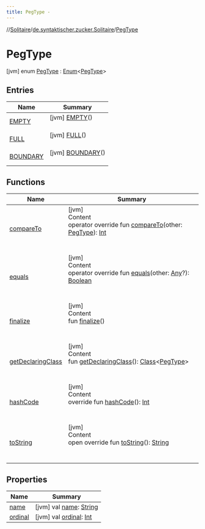 ```yaml
---
title: PegType -
---
```

//[Solitaire](../../index.md)/[de.syntaktischer.zucker.Solitaire](../index.md)/[PegType](index.md)



# PegType  
 [jvm] enum [PegType](index.md) : [Enum](https://kotlinlang.org/api/latest/jvm/stdlib/kotlin/-enum/index.html)<[PegType](index.md)>    


## Entries  
  
|  Name|  Summary| 
|---|---|
| <a name="de.syntaktischer.zucker.Solitaire/PegType.EMPTY///PointingToDeclaration/"></a>[EMPTY](-e-m-p-t-y/index.md)| <a name="de.syntaktischer.zucker.Solitaire/PegType.EMPTY///PointingToDeclaration/"></a> [jvm] [EMPTY](-e-m-p-t-y/index.md)()  <br>   <br>
| <a name="de.syntaktischer.zucker.Solitaire/PegType.FULL///PointingToDeclaration/"></a>[FULL](-f-u-l-l/index.md)| <a name="de.syntaktischer.zucker.Solitaire/PegType.FULL///PointingToDeclaration/"></a> [jvm] [FULL](-f-u-l-l/index.md)()  <br>   <br>
| <a name="de.syntaktischer.zucker.Solitaire/PegType.BOUNDARY///PointingToDeclaration/"></a>[BOUNDARY](-b-o-u-n-d-a-r-y/index.md)| <a name="de.syntaktischer.zucker.Solitaire/PegType.BOUNDARY///PointingToDeclaration/"></a> [jvm] [BOUNDARY](-b-o-u-n-d-a-r-y/index.md)()  <br>   <br>


## Functions  
  
|  Name|  Summary| 
|---|---|
| <a name="kotlin/Enum/compareTo/#de.syntaktischer.zucker.Solitaire.PegType/PointingToDeclaration/"></a>[compareTo](-b-o-u-n-d-a-r-y/index.md#%5Bkotlin%2FEnum%2FcompareTo%2F%23de.syntaktischer.zucker.Solitaire.PegType%2FPointingToDeclaration%2F%5D%2FFunctions%2F-1665236295)| <a name="kotlin/Enum/compareTo/#de.syntaktischer.zucker.Solitaire.PegType/PointingToDeclaration/"></a>[jvm]  <br>Content  <br>operator override fun [compareTo](-b-o-u-n-d-a-r-y/index.md#%5Bkotlin%2FEnum%2FcompareTo%2F%23de.syntaktischer.zucker.Solitaire.PegType%2FPointingToDeclaration%2F%5D%2FFunctions%2F-1665236295)(other: [PegType](index.md)): [Int](https://kotlinlang.org/api/latest/jvm/stdlib/kotlin/-int/index.html)  <br><br><br>
| <a name="kotlin/Enum/equals/#kotlin.Any?/PointingToDeclaration/"></a>[equals](-b-o-u-n-d-a-r-y/index.md#%5Bkotlin%2FEnum%2Fequals%2F%23kotlin.Any%3F%2FPointingToDeclaration%2F%5D%2FFunctions%2F-1665236295)| <a name="kotlin/Enum/equals/#kotlin.Any?/PointingToDeclaration/"></a>[jvm]  <br>Content  <br>operator override fun [equals](-b-o-u-n-d-a-r-y/index.md#%5Bkotlin%2FEnum%2Fequals%2F%23kotlin.Any%3F%2FPointingToDeclaration%2F%5D%2FFunctions%2F-1665236295)(other: [Any](https://kotlinlang.org/api/latest/jvm/stdlib/kotlin/-any/index.html)?): [Boolean](https://kotlinlang.org/api/latest/jvm/stdlib/kotlin/-boolean/index.html)  <br><br><br>
| <a name="kotlin/Enum/finalize/#/PointingToDeclaration/"></a>[finalize](-b-o-u-n-d-a-r-y/index.md#%5Bkotlin%2FEnum%2Ffinalize%2F%23%2FPointingToDeclaration%2F%5D%2FFunctions%2F-1665236295)| <a name="kotlin/Enum/finalize/#/PointingToDeclaration/"></a>[jvm]  <br>Content  <br>fun [finalize](-b-o-u-n-d-a-r-y/index.md#%5Bkotlin%2FEnum%2Ffinalize%2F%23%2FPointingToDeclaration%2F%5D%2FFunctions%2F-1665236295)()  <br><br><br>
| <a name="kotlin/Enum/getDeclaringClass/#/PointingToDeclaration/"></a>[getDeclaringClass](-b-o-u-n-d-a-r-y/index.md#%5Bkotlin%2FEnum%2FgetDeclaringClass%2F%23%2FPointingToDeclaration%2F%5D%2FFunctions%2F-1665236295)| <a name="kotlin/Enum/getDeclaringClass/#/PointingToDeclaration/"></a>[jvm]  <br>Content  <br>fun [getDeclaringClass](-b-o-u-n-d-a-r-y/index.md#%5Bkotlin%2FEnum%2FgetDeclaringClass%2F%23%2FPointingToDeclaration%2F%5D%2FFunctions%2F-1665236295)(): [Class](https://docs.oracle.com/javase/8/docs/api/java/lang/Class.html)<[PegType](index.md)>  <br><br><br>
| <a name="kotlin/Enum/hashCode/#/PointingToDeclaration/"></a>[hashCode](-b-o-u-n-d-a-r-y/index.md#%5Bkotlin%2FEnum%2FhashCode%2F%23%2FPointingToDeclaration%2F%5D%2FFunctions%2F-1665236295)| <a name="kotlin/Enum/hashCode/#/PointingToDeclaration/"></a>[jvm]  <br>Content  <br>override fun [hashCode](-b-o-u-n-d-a-r-y/index.md#%5Bkotlin%2FEnum%2FhashCode%2F%23%2FPointingToDeclaration%2F%5D%2FFunctions%2F-1665236295)(): [Int](https://kotlinlang.org/api/latest/jvm/stdlib/kotlin/-int/index.html)  <br><br><br>
| <a name="kotlin/Enum/toString/#/PointingToDeclaration/"></a>[toString](-b-o-u-n-d-a-r-y/index.md#%5Bkotlin%2FEnum%2FtoString%2F%23%2FPointingToDeclaration%2F%5D%2FFunctions%2F-1665236295)| <a name="kotlin/Enum/toString/#/PointingToDeclaration/"></a>[jvm]  <br>Content  <br>open override fun [toString](-b-o-u-n-d-a-r-y/index.md#%5Bkotlin%2FEnum%2FtoString%2F%23%2FPointingToDeclaration%2F%5D%2FFunctions%2F-1665236295)(): [String](https://kotlinlang.org/api/latest/jvm/stdlib/kotlin/-string/index.html)  <br><br><br>


## Properties  
  
|  Name|  Summary| 
|---|---|
| <a name="de.syntaktischer.zucker.Solitaire/PegType/name/#/PointingToDeclaration/"></a>[name](index.md#%5Bde.syntaktischer.zucker.Solitaire%2FPegType%2Fname%2F%23%2FPointingToDeclaration%2F%5D%2FProperties%2F-1665236295)| <a name="de.syntaktischer.zucker.Solitaire/PegType/name/#/PointingToDeclaration/"></a> [jvm] val [name](index.md#%5Bde.syntaktischer.zucker.Solitaire%2FPegType%2Fname%2F%23%2FPointingToDeclaration%2F%5D%2FProperties%2F-1665236295): [String](https://kotlinlang.org/api/latest/jvm/stdlib/kotlin/-string/index.html)   <br>
| <a name="de.syntaktischer.zucker.Solitaire/PegType/ordinal/#/PointingToDeclaration/"></a>[ordinal](index.md#%5Bde.syntaktischer.zucker.Solitaire%2FPegType%2Fordinal%2F%23%2FPointingToDeclaration%2F%5D%2FProperties%2F-1665236295)| <a name="de.syntaktischer.zucker.Solitaire/PegType/ordinal/#/PointingToDeclaration/"></a> [jvm] val [ordinal](index.md#%5Bde.syntaktischer.zucker.Solitaire%2FPegType%2Fordinal%2F%23%2FPointingToDeclaration%2F%5D%2FProperties%2F-1665236295): [Int](https://kotlinlang.org/api/latest/jvm/stdlib/kotlin/-int/index.html)   <br>

